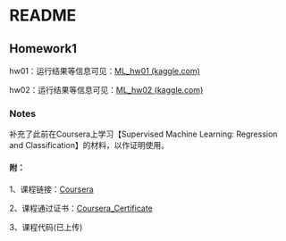 # README

## Homework1

hw01：运行结果等信息可见：[ML_hw01 (kaggle.com)](https://www.kaggle.com/code/vitalisn/ml-hw01)

hw02：运行结果等信息可见：[ML_hw02 (kaggle.com)](https://www.kaggle.com/code/vitalisn/ml-hw02)

### Notes
补充了此前在Coursera上学习【Supervised Machine Learning: Regression and Classification】的材料，以作证明使用。

#### 附：

1、课程链接：[Coursera](https://www.coursera.org/programs/career-training-for-nevadans-k7yhc/specializations/machine-learning-introduction)

2、课程通过证书：[Coursera_Certificate](https://www.coursera.org/account/accomplishments/verify/WG9V3BJJQ8FT)

3、课程代码(已上传)
